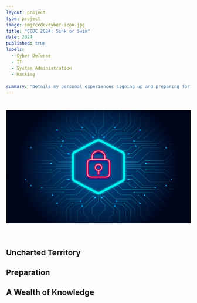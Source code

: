 ```yaml
---
layout: project
type: project
image: img/ccdc/cyber-icon.jpg
title: "CCDC 2024: Sink or Swim"
date: 2024
published: true
labels:
  - Cyber Defense
  - IT
  - System Administration
  - Hacking
    
summary: "Details my personal experiences signing up and preparing for a collegeiate cyber defense competition."
---
```


<center> <img style="padding: 25px 0px 35px 0px" width="700px" class="img-fluid" src="../img/ccdc/cyber-defense.jpg"> </center>

## Uncharted Territory


## Preparation


## A Wealth of Knowledge
